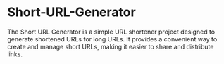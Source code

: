 # Short-URL-Generator

The Short URL Generator is a simple URL shortener project designed to generate shortened URLs for long URLs. It provides a convenient way to create and manage short URLs, making it easier to share and distribute links.

